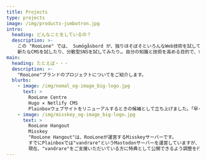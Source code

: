 ```yaml
---
title: Projects
type: projects
image: /img/products-jumbotron.jpg
intro:
  heading: どんなことをしているの？
  description: >-
    この "RooLone" では、 Sumögåsbord が、独りほそぼそといろんなWeb技術を試しています。  
    新たなCMSを試したり、分散型SNSを試してみたり… 自分の知識と技術を高める目的で、いろいろと試しています。
main:
  heading: たとえば・・・
  description: >-
    "RooLone"ブランドのプロジェクトについてをご紹介します。
  blurbs:
    - image: /img/nomal_og-image_big-logo.jpg
      text: >
        RooLone Centre
        Hugo ✕ Netlify CMS
        Plainboxウェブサイトをリニューアルするときの候補として立ち上げました。「早くて、軽くて、美しいウェブサイト。」を目指して、運営しております。Plainboxウェブサイトへの実装は、他の言語やフレームワークと比較しながら検討してまいります。
    - image: /img/misskey_og-image_big-logo.jpg
      text: >
        RooLone Hangout
        Misskey 
        "RooLone Hangout"は、RooLoneが運営するMisskeyサーバーです。
        すでにPlainboxでは"vandrare"というMastodonサーバーを運営していますが、ここでは絵文字リアクションなどの充実した機能を搭載した"Misskey"を試験導入し、管理・運営がきちんとできるか試しています。
        現在、"vandrare"をご支援いただいている方に特典として公開できるよう調整を行っています。
---
```



